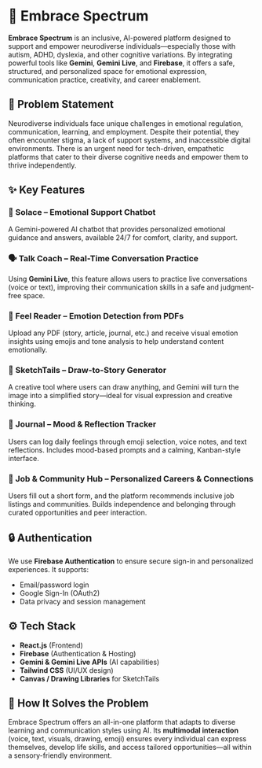 # 🌈 Embrace Spectrum

**Embrace Spectrum** is an inclusive, AI-powered platform designed to support and empower neurodiverse individuals—especially those with autism, ADHD, dyslexia, and other cognitive variations. By integrating powerful tools like **Gemini**, **Gemini Live**, and **Firebase**, it offers a safe, structured, and personalized space for emotional expression, communication practice, creativity, and career enablement.

## 🧠 Problem Statement

Neurodiverse individuals face unique challenges in emotional regulation, communication, learning, and employment. Despite their potential, they often encounter stigma, a lack of support systems, and inaccessible digital environments. There is an urgent need for tech-driven, empathetic platforms that cater to their diverse cognitive needs and empower them to thrive independently.

## ✨ Key Features

### 💬 Solace – Emotional Support Chatbot  
A Gemini-powered AI chatbot that provides personalized emotional guidance and answers, available 24/7 for comfort, clarity, and support.

### 🗣️ Talk Coach – Real-Time Conversation Practice  
Using **Gemini Live**, this feature allows users to practice live conversations (voice or text), improving their communication skills in a safe and judgment-free space.

### 📄 Feel Reader – Emotion Detection from PDFs  
Upload any PDF (story, article, journal, etc.) and receive visual emotion insights using emojis and tone analysis to help understand content emotionally.

### 🎨 SketchTails – Draw-to-Story Generator  
A creative tool where users can draw anything, and Gemini will turn the image into a simplified story—ideal for visual expression and creative thinking.

### 📔 Journal – Mood & Reflection Tracker  
Users can log daily feelings through emoji selection, voice notes, and text reflections. Includes mood-based prompts and a calming, Kanban-style interface.

### 💼 Job & Community Hub – Personalized Careers & Connections  
Users fill out a short form, and the platform recommends inclusive job listings and communities. Builds independence and belonging through curated opportunities and peer interaction.


## 🔒 Authentication

We use **Firebase Authentication** to ensure secure sign-in and personalized experiences. It supports:
- Email/password login
- Google Sign-In (OAuth2)
- Data privacy and session management

## ⚙️ Tech Stack

- **React.js** (Frontend)
- **Firebase** (Authentication & Hosting)
- **Gemini & Gemini Live APIs** (AI capabilities)
- **Tailwind CSS** (UI/UX design)
- **Canvas / Drawing Libraries** for SketchTails

## 🧩 How It Solves the Problem

Embrace Spectrum offers an all-in-one platform that adapts to diverse learning and communication styles using AI. Its **multimodal interaction** (voice, text, visuals, drawing, emoji) ensures every individual can express themselves, develop life skills, and access tailored opportunities—all within a sensory-friendly environment.


